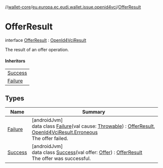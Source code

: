 //[wallet-core](../../../index.md)/[eu.europa.ec.eudi.wallet.issue.openid4vci](../index.md)/[OfferResult](index.md)

# OfferResult

interface [OfferResult](index.md) : [OpenId4VciResult](../-open-id4-vci-result/index.md)

The result of an offer operation.

#### Inheritors

|                              |
|------------------------------|
| [Success](-success/index.md) |
| [Failure](-failure/index.md) |

## Types

| Name                         | Summary                                                                                                                                                                                                                                                                              |
|------------------------------|--------------------------------------------------------------------------------------------------------------------------------------------------------------------------------------------------------------------------------------------------------------------------------------|
| [Failure](-failure/index.md) | [androidJvm]<br>data class [Failure](-failure/index.md)(val cause: [Throwable](https://kotlinlang.org/api/latest/jvm/stdlib/kotlin/-throwable/index.html)) : [OfferResult](index.md), [OpenId4VciResult.Erroneous](../-open-id4-vci-result/-erroneous/index.md)<br>The offer failed. |
| [Success](-success/index.md) | [androidJvm]<br>data class [Success](-success/index.md)(val offer: [Offer](../-offer/index.md)) : [OfferResult](index.md)<br>The offer was successful.                                                                                                                               |
